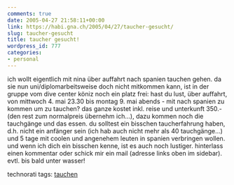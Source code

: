 ```yaml
---
comments: true
date: 2005-04-27 21:58:11+00:00
link: https://habi.gna.ch/2005/04/27/taucher-gesucht/
slug: taucher-gesucht
title: taucher gesucht!
wordpress_id: 777
categories:
- personal
---
```


ich wollt eigentlich mit nina über auffahrt nach spanien tauchen gehen. da sie nun uni/diplomarbeitsweise doch nicht mitkommen kann, ist in der gruppe vom dive center köniz noch ein platz frei: hast du lust, über auffahrt, von mittwoch 4. mai 23.30 bis montag 9. mai abends - mit nach spanien zu kommen um zu tauchen? das ganze kostet inkl. reise und unterkunft 350.- (den rest zum normalpreis übernehm ich...), dazu kommen noch die tauchgänge und das essen. du solltest ein bisschen taucherfahrung haben, d.h. nicht ein anfänger sein (ich hab auch nicht mehr als 40 tauchgänge...) und 5 tage mit coolen und angenehem leuten in spanien verbringen wollen. und wenn ich dich ein bisschen kenne, ist es auch noch lustiger. hinterlass einen kommentar oder schick mir ein mail (adresse links oben im sidebar). evtl. bis bald unter wasser!

technorati tags: [tauchen](http://technorati.com/tag/tauchen)
